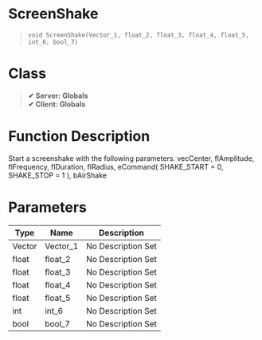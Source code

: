 # ScreenShake
> `void ScreenShake(Vector_1, float_2, float_3, float_4, float_5, int_6, bool_7)`
# Class
> __✔ Server: Globals__  
> __✔ Client: Globals__  
# Function Description
Start a screenshake with the following parameters. vecCenter, flAmplitude, flFrequency, flDuration, flRadius, eCommand( SHAKE_START = 0, SHAKE_STOP = 1 ), bAirShake
# Parameters
Type|Name|Description
--|--|--
Vector|Vector_1|No Description Set
float|float_2|No Description Set
float|float_3|No Description Set
float|float_4|No Description Set
float|float_5|No Description Set
int|int_6|No Description Set
bool|bool_7|No Description Set

